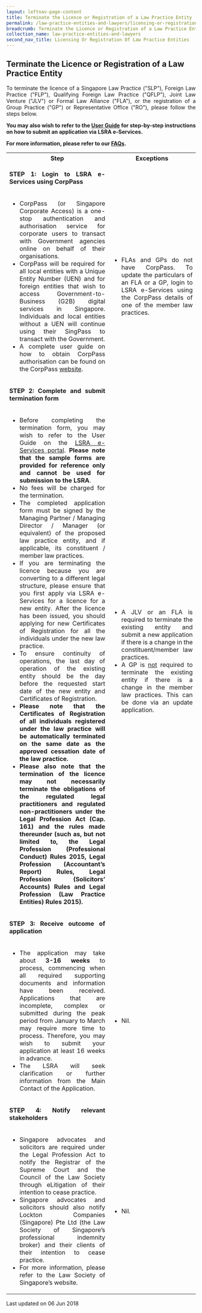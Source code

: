 ```yaml
---
layout: leftnav-page-content
title: Terminate the Licence or Registration of a Law Practice Entity
permalink: /law-practice-entities-and-lawyers/licensing-or-registration-of-law-practice-entities/terminate-the-licence-or-registration-of-a-law-practice-entity/
breadcrumb: Terminate the Licence or Registration of a Law Practice Entity
collection_name: law-practice-entities-and-lawyers
second_nav_title: Licensing Or Registration Of Law Practice Entities
---
```


<style>
table tr td ul li {font-size: 1rem;}
</style>

Terminate the Licence or Registration of a Law Practice Entity
---

<p style="text-align: justify">To terminate the licence of a Singapore Law Practice ("SLP"), Foreign Law Practice ("FLP"), Qualifying Foreign Law Practice ("QFLP"), Joint Law Venture ("JLV") or Formal Law Alliance ("FLA"), or the registration of a Group Practice ("GP") or Representative Office ("RO"), please follow the steps below.</p>

<p style="text-align: justify"><b>You may also wish to refer to the <a href="https://www.mlaw.gov.sg/eservices/lsra/lsra-home/">User Guide</a> for step-by-step instructions on how to submit an application via LSRA e-Services.</b></p>

<p style="text-align: justify"><b>For more information, please refer to our <a href="https://va.ecitizen.gov.sg/cfp/customerpages/mlaw/explorefaq.aspx" target="_blank">FAQs</a>.</b></p>

<table>
  <tr>
    <th>
      Step
    </th>
    <th>
      Exceptions
    </th>
  </tr>
  <tr>
    <td>
      <p style="text-align: justify"><b>STEP 1: Login to LSRA e-Services using CorpPass</b></p>
    </td>
    <td></td>
  </tr>
  <tr>
    <td>
      <ul>
        <li style="text-align: justify">CorpPass (or Singapore Corporate Access) is a one-stop authentication and authorisation service for corporate users to transact with Government agencies online on behalf of their organisations.</li>
        <li style="text-align: justify">
CorpPass will be required for all local entities with a Unique Entity Number (UEN) and for foreign entities that wish to access Government-to-Business (G2B) digital services in Singapore. Individuals and local entities without a UEN will continue using their SingPass to transact with the Government.</li>
        <li style="text-align: justify">A complete user guide on how to obtain CorpPass authorisation can be found on the CorpPass <a href="https://www.corppass.gov.sg/corppass/common/userguides">website</a>.</li>
      </ul>
    </td>
    <td>
      <ul>
        <li style="text-align: justify">FLAs and GPs do not have CorpPass. To update the particulars of an FLA or a GP, login to LSRA e-Services using the CorpPass details of one of the member law practices.</li>
      </ul>
    </td>
  </tr>
  <tr>
    <td>
      <p style="text-align: justify"><b>STEP 2: Complete and submit termination form</b></p></td>
    <td></td>
  </tr>
  <tr>
    <td>
      <ul>
        <li style="text-align: justify">Before completing the termination form, you may wish to refer to the User Guide on the <a href="https://www.mlaw.gov.sg/eservices/lsra/lsra-home/" target="_blank">LSRA e-Services portal</a>. <b>Please note that the sample forms are provided for reference only and cannot be used for submission to the LSRA</b>.</li>
        <li style="text-align: justify">No fees will be charged for the termination.</li>
        <li style="text-align: justify">The completed application form must be signed by the Managing Partner / Managing Director / Manager (or equivalent) of the proposed law practice entity, and if applicable, its constituent / member law practices.</li>
        <li style="text-align: justify">If you are terminating the licence because you are converting to a different legal structure, please ensure that you first apply via LSRA e-Services for a licence for a new entity.  After the licence has been issued, you should applying for new Certificates of Registration for all the individuals under the new law practice.  </li>
        <li style="text-align: justify">To ensure continuity of operations, the last day of operation of the existing entity should be the day before the requested start date of the new entity and Certificates of Registration.</li>
        <li style="text-align: justify">
          <b>Please note that the Certificates of Registration of all individuals registered under the law practice will be automatically terminated on the same date as the approved cessation date of the law practice. </b>
        </li>
        <li style="text-align: justify">
          <b>Please also note that the termination of the licence may not necessarily terminate the obligations of the regulated legal practitioners and regulated non-practitioners under the Legal Profession Act (Cap. 161) and the rules made thereunder (such as, but not limited to, the Legal Profession (Professional Conduct) Rules 2015, Legal Profession (Accountant’s Report) Rules, Legal Profession (Solicitors’ Accounts) Rules and Legal Profession (Law Practice Entities) Rules 2015).</b>
        </li>
      </ul>
    </td>
    <td>
      <ul>
        <li style="text-align: justify">A JLV or an FLA is required to terminate the existing entity and submit a new application if there is a change in the constituent/member law practices.</li>
        <li style="text-align: justify">A GP is <u>not</u> required to terminate the existing entity if there is a change in the member law practices. This can be done via an update application.</li>
      </ul>
    </td>
  </tr>
  <tr>
    <td>
      <p style="text-align: justify"><b>STEP 3: Receive outcome of application</b></p>
    </td>
    <td></td>
  </tr>
  <tr>
    <td>
      <ul>
        <li style="text-align: justify">The application may take about <b>3-16 weeks</b> to process, commencing when all required supporting documents and information have been received. Applications that are incomplete, complex or submitted during the peak period from January to March may require more time to process. Therefore, you may wish to submit your application at least 16 weeks in advance.</li>
        <li style="text-align: justify">The LSRA will seek clarification or further information from the Main Contact of the Application.</li>
      </ul>
    </td>
    <td>
      <ul>
        <li style="text-align: justify">Nil.</li>
      </ul>
    </td>
  </tr>
  <tr>
    <td>
      <p style="text-align: justify"><b>STEP 4: Notify relevant stakeholders</b></p>
    </td>
  </tr>
  <tr>
    <td>
      <ul>
        <li style="text-align: justify">Singapore advocates and solicitors are required under the Legal Profession Act to notify the Registrar of the Supreme Court and the Council of the Law Society through eLitigation of their intention to cease practice.</li>
        <li style="text-align: justify">Singapore advocates and solicitors should also notify Lockton Companies (Singapore) Pte Ltd (the Law Society of Singapore’s professional indemnity broker) and their clients of their intention to cease practice.</li>
        <li style="text-align: justify">For more information, please refer to the Law Society of Singapore’s website. </li>
      </ul>
    </td>
    <td>
      <ul>
        <li style="text-align: justify">Nil.</li>
      </ul>
    </td>
  </tr>
</table>

<p class="right-side-updated">Last updated on 06 Jun 2018</p>
